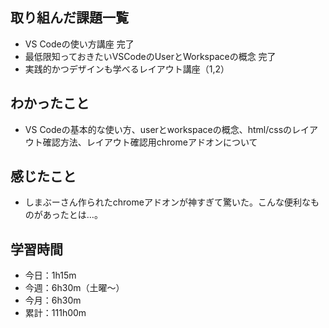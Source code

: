## 取り組んだ課題一覧
- VS Codeの使い方講座 完了
- 最低限知っておきたいVSCodeのUserとWorkspaceの概念 完了
- 実践的かつデザインも学べるレイアウト講座（1,2）
## わかったこと
- VS Codeの基本的な使い方、userとworkspaceの概念、html/cssのレイアウト確認方法、レイアウト確認用chromeアドオンについて
## 感じたこと
- しまぶーさん作られたchromeアドオンが神すぎて驚いた。こんな便利なものがあったとは…。
## 学習時間
- 今日：1h15m
- 今週：6h30m（土曜〜）
- 今月：6h30m
- 累計：111h00m
